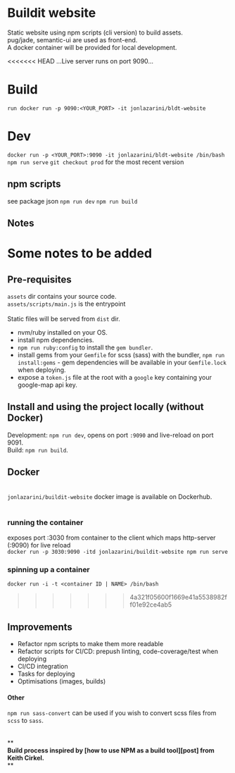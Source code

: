 # Buildit website
Static website using npm scripts (cli version) to build assets.</br>
pug/jade, semantic-ui are used as front-end.</br>
A docker container will be provided for local development.

<<<<<<< HEAD
...Live server runs on port 9090...

# Build
`run docker run -p 9090:<YOUR_PORT> -it jonlazarini/bldt-website`


# Dev
 `docker run -p <YOUR_PORT>:9090 -it jonlazarini/bldt-website /bin/bash npm run serve`
 `git checkout prod` for the most recent version


## npm scripts
see package json
`npm run dev`
`npm run build`

## Notes
Some notes to be added
=======
## Pre-requisites
`assets` dir contains your source code.</br>
`assets/scripts/main.js` is the entrypoint</br></br>
Static files will be served from `dist` dir.</br>

- nvm/ruby installed on your OS.
- install npm dependencies.
- `npm run ruby:config` to install the `gem bundler`.
- install gems from your `Gemfile` for scss (sass) with the bundler, `npm run install:gems` - gem dependencies will be available in your `Gemfile.lock` when deploying.
- expose a `token.js` file at the root with a `google` key containing your google-map api key.

## Install and using the project locally (without Docker)
Development: `npm run dev`, opens on port `:9090` and live-reload on port 9091.</br>
Build: `npm run build`.<br>


## Docker
<br>`jonlazarini/buildit-website` docker image is available on Dockerhub.</br></br>

### running the container
exposes port :3030 from container to the client which maps http-server (:9090) for live reload<br>
`docker run -p 3030:9090 -itd jonlazarini/buildit-website npm run serve`

### spinning up a container
`docker run -i -t <container ID | NAME> /bin/bash`
>>>>>>> 4a321f05600f1669e41a5538982ff01e92ce4ab5


## Improvements
- Refactor npm scripts to make them more readable
- Refactor scripts for CI/CD: prepush linting, code-coverage/test when deploying
- CI/CD integration
- Tasks for deploying
- Optimisations (images, builds)

#### Other
`npm run sass-convert` can be used if you wish to convert scss files from `scss` to `sass`.</br></br></br>
**<br>
**Build process inspired by [how to use NPM as a build tool][post] from Keith Cirkel.**</br>
**
